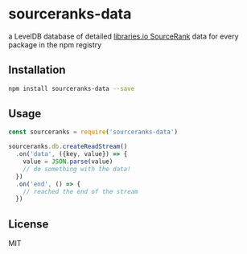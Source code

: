 # sourceranks-data 

a LevelDB database of detailed 
[libraries.io SourceRank](https://docs.libraries.io/overview#sourcerank) 
data for every package in the npm registry

## Installation

```sh
npm install sourceranks-data --save
```

## Usage

```js
const sourceranks = require('sourceranks-data')

sourceranks.db.createReadStream()
  .on('data', ({key, value}) => {
    value = JSON.parse(value)
    // do something with the data!
  })
  .on('end', () => {
    // reached the end of the stream
  })
```

## License

MIT

